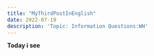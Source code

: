 ```yaml
---
title: "MyThirdPostInEnglish"
date: 2022-07-19
description: 'Topic: Information Questions:WH'
---
```


**Today i see**
